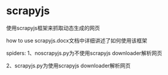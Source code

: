 # scrapyjs
使用scrapyjs框架来抓取动态生成的网页

how to use scrapyjs.docx文档中详细讲述了如何使用该框架

spiders:
   1、noscrapyjs.py为不使用scrapyjs downloader解析网页
   
   2、scrapyjs.py为使用scrapyjs downloader解析网页
